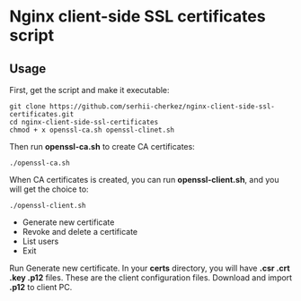 # Nginx client-side SSL certificates script

## Usage

First, get the script and make it executable:
```
git clone https://github.com/serhii-cherkez/nginx-client-side-ssl-certificates.git 
cd nginx-client-side-ssl-certificates
chmod + x openssl-ca.sh openssl-clinet.sh
```

Then run **openssl-ca.sh** to create CA certificates:
```
./openssl-ca.sh
```

When CA certificates is created, you can run **openssl-client.sh**, and you will get the choice to:
```
./openssl-client.sh
```

+ Generate new certificate
+ Revoke and delete a certificate
+ List users
+ Exit

Run Generate new certificate. In your **certs** directory, you will have **.csr .crt .key .p12** files. These are the client configuration files. Download and import **.p12** to client PC.
